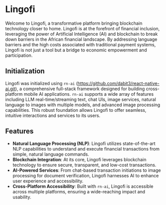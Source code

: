 # Lingofi

Welcome to Lingofi, a transformative platform bringing blockchain technology closer to home. Lingofi is at the forefront of financial inclusion, leveraging the power of Artificial Intelligence (AI) and blockchain to break down barriers in the African financial landscape. By addressing language barriers and the high costs associated with traditional payment systems, Lingofi is not just a tool but a bridge to economic empowerment and participation.

## Initialization

Lingofi was initialized using `rn-ai` (https://github.com/dabit3/react-native-ai.git), a comprehensive full-stack framework designed for building cross-platform mobile AI applications. `rn-ai` supports a wide array of features including LLM real-time/streaming text, chat UIs, image services, natural language to images with multiple models, and advanced image processing capabilities. This robust foundation allows Lingofi to offer seamless, intuitive interactions and services to its users.

## Features

- **Natural Language Processing (NLP)**: Lingofi utilizes state-of-the-art NLP capabilities to understand and execute financial transactions from simple, natural language commands.
- **Blockchain Integration**: At its core, Lingofi leverages blockchain technology to ensure secure, transparent, and low-cost transactions.
- **AI-Powered Services**: From chat-based transaction initiations to image processing for document verification, Lingofi harnesses AI to enhance user experience and accessibility.
- **Cross-Platform Accessibility**: Built with `rn-ai`, Lingofi is accessible across multiple platforms, ensuring a wide-reaching impact and usability.

